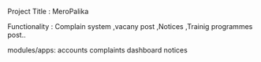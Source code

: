 Project Title : MeroPalika

Functionality :
Complain  system ,vacany post ,Notices ,Trainig programmes post..

modules/apps:
accounts
complaints
dashboard
notices

